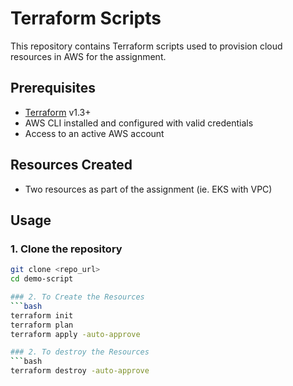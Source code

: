 # Terraform Scripts

This repository contains Terraform scripts used to provision cloud resources in AWS for the assignment.

## Prerequisites
- [Terraform](https://developer.hashicorp.com/terraform/downloads) v1.3+
- AWS CLI installed and configured with valid credentials
- Access to an active AWS account

## Resources Created
- Two resources as part of the assignment (ie. EKS with VPC)

## Usage

### 1. Clone the repository
```bash
git clone <repo_url>
cd demo-script

### 2. To Create the Resources
```bash
terraform init
terraform plan
terraform apply -auto-approve

### 2. To destroy the Resources
```bash
terraform destroy -auto-approve

